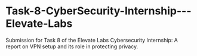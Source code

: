 # Task-8-CyberSecurity-Internship---Elevate-Labs
Submission for Task 8 of the Elevate Labs Cybersecurity Internship: A report on VPN setup and its role in protecting privacy.
